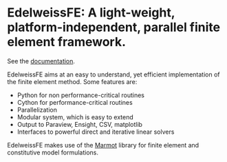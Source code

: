 # EdelweissFE: A light-weight, platform-independent, parallel finite element framework.

See the [documentation](https://edelweissfe.github.io/EdelweissFE).

EdelweissFE aims at an easy to understand, yet efficient implementation of the finite element method.
Some features are:

 * Python for non performance-critical routines
 * Cython for performance-critical routines
 * Parallelization 
 * Modular system, which is easy to extend
 * Output to Paraview, Ensight, CSV, matplotlib
 * Interfaces to powerful direct and iterative linear solvers

EdelweissFE makes use of the [Marmot](https://github.com/MAteRialMOdelingToolbox/Marmot/) library for finite element and constitutive model formulations.
